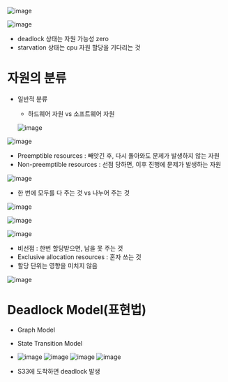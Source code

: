 ![image](https://github.com/youbeen2798/Deep-CS-study_for_interview/assets/62228401/22cc7de6-e69b-4990-aed5-ba10224b129f)

![image](https://github.com/youbeen2798/Deep-CS-study_for_interview/assets/62228401/e249061c-4005-46f4-ae63-65000f7e065a)
- deadlock 상태는 자원 가능성 zero
- starvation  상태는 cpu 자원 할당을 기다리는 것

<h1> 자원의 분류 </h1>

- 일반적 분류
  - 하드웨어 자원 vs 소프트웨어 자원
 
  ![image](https://github.com/youbeen2798/Deep-CS-study_for_interview/assets/62228401/e59714c7-4182-4b1e-9791-928254e03aab)

![image](https://github.com/youbeen2798/Deep-CS-study_for_interview/assets/62228401/a044541b-256c-430d-b0a5-630da169d448)
- Preemptible resources : 빼앗긴 후, 다시 돌아와도 문제가 발생하지 않는 자원
- Non-preemptible resources : 선점 당하면, 이후 진행에 문제가 발생하는 자원

![image](https://github.com/youbeen2798/Deep-CS-study_for_interview/assets/62228401/ad4ac8b8-2f75-4b2a-b32b-8d4aa4ced7f3)
- 한 번에 모두를 다 주는 것 vs 나누어 주는 것

 ![image](https://github.com/youbeen2798/Deep-CS-study_for_interview/assets/62228401/1f9a9a6c-d1fc-4e54-b36a-725a1a18292b)

![image](https://github.com/youbeen2798/Deep-CS-study_for_interview/assets/62228401/e6a9a33d-94a2-456e-93f1-04fa518f1766)

![image](https://github.com/youbeen2798/Deep-CS-study_for_interview/assets/62228401/12c16501-48e4-49c8-ad16-e59ef7f667ca)
- 비선점 : 한번 할당받으면, 남을 못 주는 것
- Exclusive allocation resources : 혼자 쓰는 것
- 할당 단위는 영향을 미치지 않음

![image](https://github.com/youbeen2798/Deep-CS-study_for_interview/assets/62228401/8df7ac4f-aae8-4413-82f3-9b055b096ca3)


<h1> Deadlock Model(표현법) </h1>

- Graph Model
- State Transition Model

- ![image](https://github.com/youbeen2798/Deep-CS-study_for_interview/assets/62228401/2fc6885c-5a9e-4172-89be-c19a14d72770)
![image](https://github.com/youbeen2798/Deep-CS-study_for_interview/assets/62228401/cc176b0e-4a3e-4c60-8e66-2c427dd03923)
![image](https://github.com/youbeen2798/Deep-CS-study_for_interview/assets/62228401/5cfd8bac-efb2-4a3e-b2e8-f15a3b893e6c)
![image](https://github.com/youbeen2798/Deep-CS-study_for_interview/assets/62228401/caa73801-98f3-43ad-8743-6bc117dabeb8)

- S33에 도착하면 deadlock 발생
